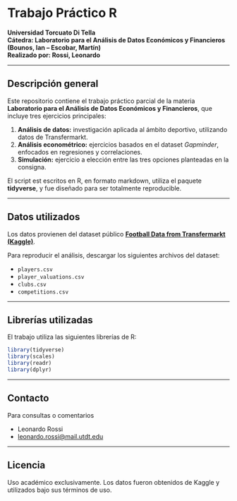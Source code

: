 # Trabajo Práctico R  
**Universidad Torcuato Di Tella**  
**Cátedra: Laboratorio para el Análisis de Datos Económicos y Financieros (Bounos, Ian – Escobar, Martín)**  
**Realizado por: Rossi, Leonardo**


---


## Descripción general
Este repositorio contiene el trabajo práctico parcial de la materia **Laboratorio para el Análisis de Datos Económicos y Financieros**, que incluye tres ejercicios principales:

1. **Análisis de datos:** investigación aplicada al ámbito deportivo, utilizando datos de Transfermarkt.  
2. **Análisis econométrico:** ejercicios basados en el dataset *Gapminder*, enfocados en regresiones y correlaciones.  
3. **Simulación:** ejercicio a elección entre las tres opciones planteadas en la consigna.

El script est escritos en R, en formato markdown, utiliza el paquete **tidyverse**, y fue diseñado para ser totalmente reproducible.

---

## Datos utilizados

Los datos provienen del dataset público [**Football Data from Transfermarkt (Kaggle)**](https://www.kaggle.com/datasets/davidcariboo/player-scores).

Para reproducir el análisis, descargar los siguientes archivos del dataset:

- `players.csv`
- `player_valuations.csv`
- `clubs.csv`
- `competitions.csv`


--- 

## Librerías utilizadas
El trabajo utiliza las siguientes librerías de R:

```r
library(tidyverse)
library(scales)
library(readr)
library(dplyr)
```

---

## Contacto
Para consultas o comentarios
- Leonardo Rossi
- leonardo.rossi@mail.utdt.edu


---

## Licencia 
Uso académico exclusivamente.
Los datos fueron obtenidos de Kaggle y utilizados bajo sus términos de uso.
